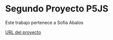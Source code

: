 # Segundo Proyecto P5JS
Este trabajo pertenece a Sofía Abalos

[URL del proyecto](https://editor.p5js.org/sofi_abalos/full/kb6duaRYI)